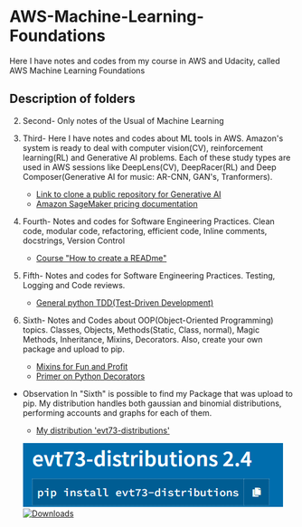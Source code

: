 # AWS-Machine-Learning-Foundations
Here I have notes and codes from my course in AWS and Udacity, called AWS Machine Learning Foundations

## Description of folders

2. Second-
Only notes of the Usual of Machine Learning
 
3. Third-
Here I have notes and codes about ML tools in AWS. Amazon's system is ready to deal with computer vision(CV), reinforcement learning(RL) and Generative AI problems. Each of these study types are used in AWS sessions like DeepLens(CV), DeepRacer(RL) and Deep Composer(Generative AI for music: AR-CNN, GAN's, Tranformers).
   - [Link to clone a public repository for Generative AI](https://github.com/aws-samples/aws-deepcomposer-samples)
   - [Amazon SageMaker pricing documentation](https://aws.amazon.com/pt/sagemaker/pricing/) 

4. Fourth-
Notes and codes for Software Engineering Practices. Clean code, modular code, refactoring, efficient code, Inline comments, docstrings, Version Control
   - [Course "How to create a READme"](https://classroom.udacity.com/courses/ud777)

5. Fifth-
Notes and codes for Software Engineering Practices. Testing, Logging and Code reviews. 
   - [General python TDD(Test-Driven Development)](http://docs.python-guide.org/en/latest/writing/tests/)

6. Sixth-
Notes and Codes about OOP(Object-Oriented Programming) topics. Classes, Objects, Methods(Static, Class, normal), Magic Methods, Inheritance, Mixins, Decorators. Also, create your own package and upload to pip.
   - [Mixins for Fun and Profit](https://easyaspython.com/mixins-for-fun-and-profit-cb9962760556)
   - [Primer on Python Decorators](https://realpython.com/primer-on-python-decorators/)

- Observation
In "Sixth" is possible to find my Package that was upload to pip. My distribution handles both gaussian and binomial distributions, performing accounts and graphs for each of them.

   - [My distribution 'evt73-distributions'](https://pypi.org/project/evt73-distributions/)


   ![alt text](https://github.com/evertonmendes/AWS-Machine-Learning-Foundations/blob/main/Distribution.png)
   [![Downloads](https://static.pepy.tech/badge/evt73-distributions)](https://pepy.tech/project/evt73-distributions)
